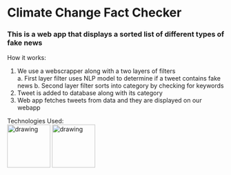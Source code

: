 # Climate Change Fact Checker

### This is a web app that displays a sorted list of different types of fake news
How it works:
1. We use a webscrapper along with a two layers of filters </br>
  a. First layer filter uses NLP model to determine if a tweet contains fake news
  b. Second layer filter sorts into category by checking for keywords
2. Tweet is added to database along with its category
3. Web app fetches tweets from data and they are displayed on our webapp

Technologies Used: <br/>
<img src="https://www.tensorflow.org/images/tf_logo_social.png" alt="drawing" width="100"/>
<img src="https://upload.wikimedia.org/wikipedia/commons/thumb/c/c3/Python-logo-notext.svg/768px-Python-logo-notext.svg.png" alt="drawing" width="100"/>
